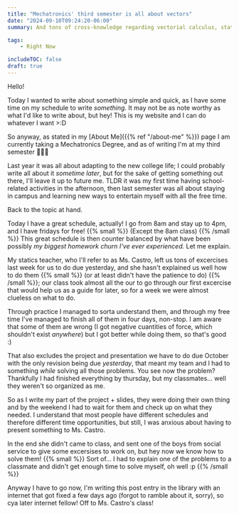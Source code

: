 ```yaml
---
title: "Mechatronics' third semester is all about vectors"
date: "2024-09-10T09:24:20-06:00"
summary: And tons of cross-knowledge regarding vectorial calculus, statics and electromagnetism

tags:
    - Right Now

includeTOC: false
draft: true
---
```


Hello!

Today I wanted to write about something simple and quick, as I have some time on my schedule to write _something._ It may not be as note worthy as what I'd like to write about, but hey! This is my website and I can do whatever I want >:D

So anyway, as stated in my [About Me]({{% ref "/about-me" %}}) page I am currently taking a Mechatronics Degree, and as of writing I'm at my third semester 🥳🥳🥳

Last year it was all about adapting to the new college life; I could probably write all about it _sometime later_, but for the sake of getting something out there, I'll leave it up to future me. TLDR it was my first time having school-related activities in the afternoon, then last semester was all about staying in campus and learning new ways to entertain myself with all the free time.

Back to the topic at hand.

Today I have a great schedule, actually! I go from 8am and stay up to 4pm, and I have fridays for free! {{% small %}} (Except the 8am class) {{% /small %}} This great schedule is then counter balanced by what have been possibly _my biggest homework churn I've ever experienced._ Let me explain.

My statics teacher, who I'll refer to as Ms. Castro, left us tons of excercises last week for us to do due yesterday, and she hasn't explained us well how to do them {{% small %}} (or at least didn't have the patience to do) {{% /small %}}; our class took almost all the our to go through our first excercise that would help us as a guide for later, so for a week we were almost clueless on what to do.

Through practice I managed to sorta understand them, and through my free time I've managed to finish all of them in four days, non-stop. I am aware that some of them are wrong (I got negative cuantities of force, which shouldn't exist _anywhere_) but I got better while doing them, so that's good :)

That also excludes the project and presentation we have to do due October with the only revision being due _yesterday_, that meant my team and I had to something _while_ solving all those problems. You see now the problem? Thankfully I had finished everything by thursday, but my classmates... well they weren't so organized as me.

So as I write my part of the project + slides, they were doing their own thing and by the weekend I had to wait for them and check up on what they needed. I understand that most people have different schedules and therefore different time opportunities, but still, I was anxious about having to present something to Ms. Castro.

In the end she didn't came to class, and sent one of the boys from social service to give some excersises to work on, but hey now we know how to solve them! {{% small %}} Sort of... I had to explain one of the problems to a classmate and didn't get enough time to solve myself, oh well :p {{% /small %}}

Anyway I have to go now, I'm writing this post entry in the library with an internet that got fixed a few days ago (forgot to ramble about it, sorry), so cya later internet fellow! Off to Ms. Castro's class!
